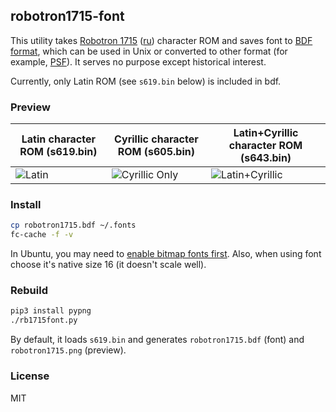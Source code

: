## robotron1715-font

This utility takes [Robotron 1715](https://en.wikipedia.org/wiki/PC_1715) ([ru](https://ru.wikipedia.org/wiki/Robotron_1715)) character ROM and saves font to [BDF format](https://en.wikipedia.org/wiki/Glyph_Bitmap_Distribution_Format), which can be used in Unix or converted to other format (for example, [PSF](https://en.wikipedia.org/wiki/PC_Screen_Font)). It serves no purpose except historical interest.

Currently, only Latin ROM (see `s619.bin` below) is included in bdf.

### Preview

| Latin character ROM (s619.bin) | Cyrillic character ROM (s605.bin) | Latin+Cyrillic character ROM (s643.bin) |
| ---- | --- | --- |
| ![Latin](https://github.com/kolontsov/robotron1715-font/blob/master/s619.png)  | ![Cyrillic Only](https://github.com/kolontsov/robotron1715-font/blob/master/s605.png) | ![Latin+Cyrillic](https://github.com/kolontsov/robotron1715-font/blob/master/s643.png) |

### Install

~~~ bash
cp robotron1715.bdf ~/.fonts
fc-cache -f -v
~~~

In Ubuntu, you may need to [enable bitmap fonts first](https://wiki.ubuntu.com/Fonts#Enabling_Bitmapped_Fonts). Also, when using font choose it's native size 16 (it doesn't scale well).

### Rebuild

~~~ bash
pip3 install pypng
./rb1715font.py
~~~

By default, it loads `s619.bin` and generates `robotron1715.bdf` (font) and `robotron1715.png` (preview).

### License

MIT
